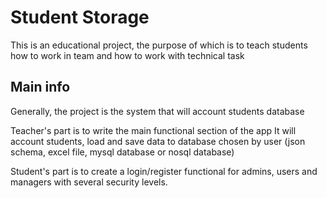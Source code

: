 # Student Storage

This is an educational project, the purpose of which is to teach students how to work in team and how to work with technical task

## Main info
Generally, the project is the system that will account students database

Teacher's part is to write the main functional section of the app
It will account students, load and save data to database chosen by user (json schema, excel file, mysql database or nosql database)

Student's part is to create a login/register functional for admins, users and managers with several security levels.